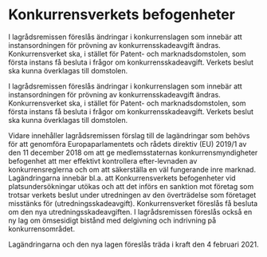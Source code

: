 # Konkurrensverkets befogenheter

I lagrådsremissen föreslås ändringar i konkurrenslagen som innebär att instansordningen för prövning av konkurrensskadeavgift ändras. Konkurrensverket ska, i stället för Patent- och marknadsdomstolen, som första instans få besluta i frågor om konkurrensskadeavgift. Verkets beslut ska kunna överklagas till domstolen.

I lagrådsremissen föreslås ändringar i konkurrenslagen som innebär att instansordningen för prövning av konkurrensskadeavgift ändras. Konkurrensverket ska, i stället för Patent- och marknadsdomstolen, som första instans få besluta i frågor om konkurrensskadeavgift. Verkets beslut ska kunna överklagas till domstolen.

Vidare innehåller lagrådsremissen förslag till de lagändringar som behövs för att genomföra Europaparlamentets och rådets direktiv (EU) 2019/1 av den 11 december 2018 om att ge medlemsstaternas konkurrensmyndigheter befogenhet att mer effektivt kontrollera efter-levnaden av konkurrensreglerna och om att säkerställa en väl fungerande inre marknad. Lagändringarna innebär bl.a. att Konkurrensverkets befogenheter vid platsundersökningar utökas och att det införs en sanktion mot företag som trotsar verkets beslut under utredningen av den överträdelse som företaget misstänks för (utredningsskadeavgift). Konkurrensverket föreslås få besluta om den nya utredningsskadeavgiften. I lagrådsremissen föreslås också en ny lag om ömsesidigt bistånd med delgivning och indrivning på konkurrensområdet.

Lagändringarna och den nya lagen föreslås träda i kraft den 4 februari 2021.
